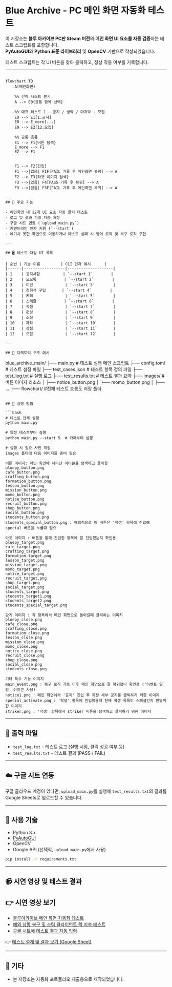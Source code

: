 # Blue Archive - PC 메인 화면 자동화 테스트

이 저장소는 **블루 아카이브 PC판 Steam 버전**의 **메인 화면 UI 요소를 자동 검증**하는 테스트 스크립트를 포함합니다.  
**PyAutoGUI**와 **Python 표준 라이브러리** 및 **OpenCV** 기반으로 작성되었습니다.

테스트 스크립트는 각 UI 버튼을 찾아 클릭하고, 정상 작동 여부를 기록합니다.

---

```mermaid

flowchart TD
    A(메인화면)

    %% 간략 테스트 분기
    A --> E0{공통 항목 선택}

    %% 대표 테스트 1 - 공지 / 생략 / 마지막 - 모집
    E0 --> E1[1.공지]
    E0 --> E_more[...]
    E0 --> E2[12.모집]

    %% 공통 흐름
    E1 --> F1{버튼 탐색}
    E_more --> F1
    E2 --> F1

   
    F1 --> F2[진입]
    F1 -->|없음| F1F[FAIL 기록 후 메인화면 복귀] --> A
    F2 --> F3{타겟 이미지 탐색}
    F3 -->|있음| F4[PASS 기록 후 복귀] --> A
    F3 -->|없음| F3F[FAIL 기록 후 메인화면 복귀] --> A

---
## 📌 주요 기능

- 메인화면 내 12개 UI 요소 자동 클릭 테스트
- 로그 및 결과 파일 자동 저장
- 구글 시트 연동 (`upload_main.py`)
- 커맨드라인 인자 지원 (`--start`)
- 예기치 못한 화면으로 이동하거나 테스트 실패 시 방어 로직 및 복구 로직 구현

---

## 🖥️ 테스트 대상 UI 목록

| 순번 | 기능 이름         | CLI 인자 예시      |
|------|------------------|--------------------|
| 1    | 공지사항          | `--start 1`        |
| 2    | 모모톡            | `--start 2`        |
| 3    | 미션              | `--start 3`        |
| 4    | 청휘석 구입       | `--start 4`        |
| 5    | 카페              | `--start 5`        |
| 6    | 스케쥴            | `--start 6`        |
| 7    | 학생              | `--start 7`        |
| 8    | 편성              | `--start 8`        |
| 9    | 소셜              | `--start 9`        |
| 10   | 제작              | `--start 10`       |
| 11   | 상점              | `--start 11`       |
| 12   | 모집              | `--start 12`       |

---

## 📂 디렉토리 구조 예시

```
blue_archive_main/
├── main.py                 # 테스트 실행 메인 스크립트
├── config.toml            # 테스트 설정 파일
├── test_cases.json        # 테스트 항목 정의 파일
├── test_log.txt           # 실행 로그
├── test_results.txt       # 테스트 결과 요약
├── images/                # 버튼 이미지 리소스
│   ├── notice_button.png
│   ├── momo_button.png
│   ├── ...
├── flowchart/             #전체 테스트 흐름도 저장 폴더

```

## 🚀 실행 방법

```bash
# 테스트 전체 실행
python main.py

# 특정 테스트부터 실행
python main.py --start 5  # 카페부터 실행

# 실행 시 필요 사전 작업
images 폴더에 다음 이미지들 준비 필요

버튼 이미지: 메인 화면에 나타난 아이콘을 탐색하고 클릭함
bluepy_button.png
cafe_button.png
crafting_button.png
formation_button.png
lesson_button.png
mission_button.png
momo_button.png
notice_button.png
recruit_button.png
shop_button.png
social_button.png
students_button.png
students_special_button.png : 예외적으로 이 버튼은 '학생' 항목에 진입해 special 버튼을 누를때 필요

타겟 이미지 : 버튼을 통해 진입한 항목에 잘 진입했는지 확인용
bluepy_target.png
cafe_target.png
crafting_target.png
formation_target.png
lesson_target.png
mission_target.png
momo_target.png
notice_target.png
recruit_target.png
shop_target.png
social_target.png
students_target.png
students_target1.png
students_target2.png
students_special_target.png

닫기 이미지 : 각 항목에서 메인 화면으로 돌아갈때 클릭하는 이미지
bluepy_close.png
cafe_close.png
crafting_close.png
formation_close.png
lesson_close.png
mission_close.png
momo_close.png
notice_close.png
recruit_close.png
shop_close.png
social_close.png
students_close.png

기타 특수 기능 이미지 
main_event.png : 복구 로직 가동 이후 메인 화면으로 잘 복귀했나 확인용 ('이벤트 일람' 아이콘 사용)
notice1.png : 메인 화면에서 '공지' 진입 후 특정 세부 공지를 클릭하기 위한 이미지
special_activate.png : '학생' 항목에 진입했을때 현재 학생 목록이 스페셜인지 판별위한 이미지
striker.png : '학생' 항목에서 striker 버튼을 탐색하고 클릭하기 위한 이미지

```

---

## 📄 출력 파일

- `test_log.txt` – 테스트 로그 (실행 시점, 클릭 성공 여부 등)
- `test_results.txt` – 테스트 결과 (PASS / FAIL)

---

## ☁️ 구글 시트 연동

구글 클라우드 계정이 있다면, `upload_main.py`를 실행해 `test_results.txt`의 결과를 Google Sheets로 업로드할 수 있습니다.

---

## 🧰 사용 기술

- Python 3.x
- [PyAutoGUI](https://pypi.org/project/pyautogui/)
- OpenCV
- Google API (선택적, `upload_main.py`에서 사용)

```bash
pip install -r requirements.txt
```

---

## 📹 시연 영상 및 테스트 결과

## 👉 시연 영상 보기

- [블루아카이브 메인 화면 자동화 테스트](https://youtu.be/LAH9yk3UA8k)  
- [예외 상황 복구 및 스팀 클라이언트 렉 지속 테스트](https://youtu.be/0PilaoCcWsU)  
- [구글 시트에 테스트 결과 자동 입력](https://youtu.be/vN7u8v_onKI)

👉 [테스트 설계 및 결과 보기 (Google Sheet)](https://docs.google.com/spreadsheets/d/1RJwQvNWn9rVNjy3hYpxLwXlS4RYEvjnUWjgHTlPDYW8/edit?usp=sharing)

---

## 📁 기타

- 본 저장소는 자동화 포트폴리오 제출용으로 제작되었습니다.
